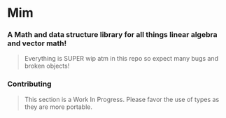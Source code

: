 # Mim
### A Math and data structure library for all things linear algebra and vector math!

> Everything is SUPER wip atm in this repo so expect many bugs and broken objects!

### Contributing
> This section is a Work In Progress.
Please favor the use of <cstdint> types as they are more portable.
